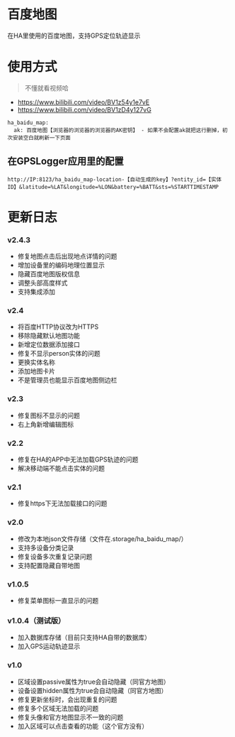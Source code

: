 # 百度地图
在HA里使用的百度地图，支持GPS定位轨迹显示

# 使用方式

> 不懂就看视频哈
- https://www.bilibili.com/video/BV1z54y1e7vE
- https://www.bilibili.com/video/BV1zD4y127vG

```
ha_baidu_map:
  ak: 百度地图【浏览器的浏览器的浏览器的AK密钥】 - 如果不会配置ak就把这行删掉，初次安装空白就刷新一下页面
```

## 在GPSLogger应用里的配置
```
http://IP:8123/ha_baidu_map-location-【自动生成的key】?entity_id=【实体ID】&latitude=%LAT&longitude=%LON&battery=%BATT&sts=%STARTTIMESTAMP

```

# 更新日志

### v2.4.3
- 修复地图点击后出现地点详情的问题
- 增加设备里的编码地理位置显示
- 隐藏百度地图版权信息
- 调整头部高度样式
- 支持集成添加

### v2.4
- 将百度HTTP协议改为HTTPS
- 移除隐藏默认地图功能
- 新增定位数据添加接口
- 修复不显示person实体的问题
- 更换实体名称
- 添加地图卡片
- 不是管理员也能显示百度地图侧边栏

### v2.3
- 修复图标不显示的问题
- 右上角新增编辑图标

### v2.2
- 修复在HA的APP中无法加载GPS轨迹的问题
- 解决移动端不能点击实体的问题

### v2.1
- 修复https下无法加载接口的问题

### v2.0
- 修改为本地json文件存储（文件在.storage/ha_baidu_map/）
- 支持多设备分类记录
- 修复设备多次重复记录问题
- 支持配置隐藏自带地图

### v1.0.5
- 修复菜单图标一直显示的问题

### v1.0.4（测试版）
- 加入数据库存储（目前只支持HA自带的数据库）
- 加入GPS运动轨迹显示

### v1.0
- 区域设置passive属性为true会自动隐藏（同官方地图）
- 设备设置hidden属性为true会自动隐藏（同官方地图）
- 修复更新坐标时，会出现重复的问题
- 修复多个区域无法加载的问题
- 修复头像和官方地图显示不一致的问题
- 加入区域可以点击查看的功能（这个官方没有）
